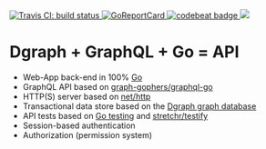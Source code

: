 <a href="https://travis-ci.org/romshark/dgraph_graphql_go">
	<img src="https://travis-ci.org/romshark/dgraph_graphql_go.svg?branch=master" alt="Travis CI: build status">
</a>
<a href="https://goreportcard.com/report/github.com/romshark/dgraph_graphql_go">
	<img src="https://goreportcard.com/badge/github.com/romshark/dgraph_graphql_go" alt="GoReportCard">
</a>
<a href="https://codebeat.co/projects/github-com-romshark-dgraph_graphql_go-master">
	<img alt="codebeat badge" src="https://codebeat.co/badges/c7216b46-359e-46ee-8a62-7741b75eb15a" />
</a>
<a href="https://app.fossa.com/projects/git%2Bgithub.com%2Fromshark%2Fdgraph_graphql_go?ref=badge_shield" alt="FOSSA Status">
	<img src="https://app.fossa.com/api/projects/git%2Bgithub.com%2Fromshark%2Fdgraph_graphql_go.svg?type=shield"/>
</a>

# Dgraph + GraphQL + Go = API
- Web-App back-end in 100% [Go](https://golang.org/)
- GraphQL API based on [graph-gophers/graphql-go](https://github.com/graph-gophers/graphql-go)
- HTTP(S) server based on [net/http](https://golang.org/pkg/net/http/)
- Transactional data store based on the [Dgraph graph database](https://dgraph.io/)
- API tests based on [Go testing](https://golang.org/pkg/testing/) and [stretchr/testify](https://github.com/stretchr/testify)
- Session-based authentication
- Authorization (permission system)
